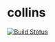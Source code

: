# collins
[![Build Status](https://travis-ci.org/mikemimik/collins.svg?branch=dev)](https://travis-ci.org/mikemimik/collins)
